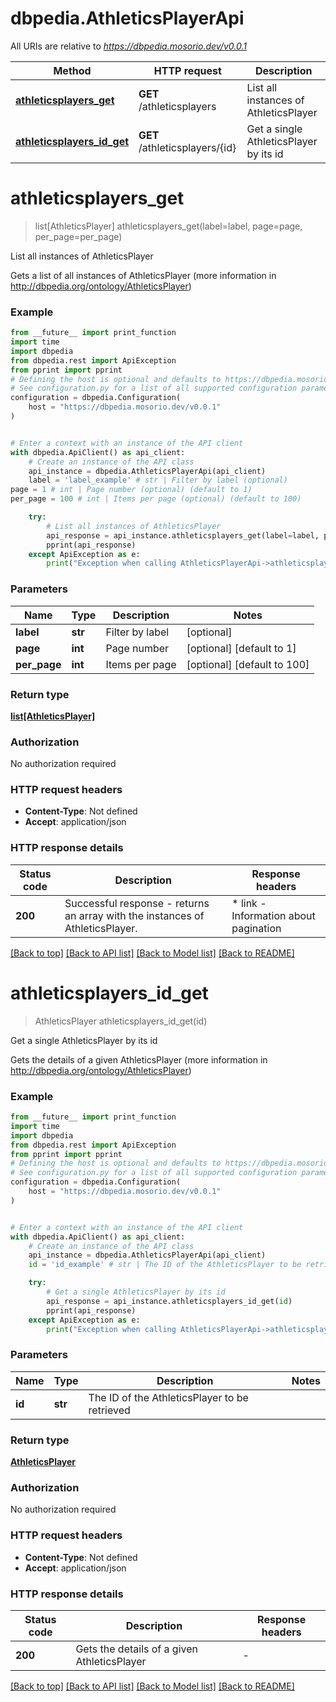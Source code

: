 # dbpedia.AthleticsPlayerApi

All URIs are relative to *https://dbpedia.mosorio.dev/v0.0.1*

Method | HTTP request | Description
------------- | ------------- | -------------
[**athleticsplayers_get**](AthleticsPlayerApi.md#athleticsplayers_get) | **GET** /athleticsplayers | List all instances of AthleticsPlayer
[**athleticsplayers_id_get**](AthleticsPlayerApi.md#athleticsplayers_id_get) | **GET** /athleticsplayers/{id} | Get a single AthleticsPlayer by its id


# **athleticsplayers_get**
> list[AthleticsPlayer] athleticsplayers_get(label=label, page=page, per_page=per_page)

List all instances of AthleticsPlayer

Gets a list of all instances of AthleticsPlayer (more information in http://dbpedia.org/ontology/AthleticsPlayer)

### Example

```python
from __future__ import print_function
import time
import dbpedia
from dbpedia.rest import ApiException
from pprint import pprint
# Defining the host is optional and defaults to https://dbpedia.mosorio.dev/v0.0.1
# See configuration.py for a list of all supported configuration parameters.
configuration = dbpedia.Configuration(
    host = "https://dbpedia.mosorio.dev/v0.0.1"
)


# Enter a context with an instance of the API client
with dbpedia.ApiClient() as api_client:
    # Create an instance of the API class
    api_instance = dbpedia.AthleticsPlayerApi(api_client)
    label = 'label_example' # str | Filter by label (optional)
page = 1 # int | Page number (optional) (default to 1)
per_page = 100 # int | Items per page (optional) (default to 100)

    try:
        # List all instances of AthleticsPlayer
        api_response = api_instance.athleticsplayers_get(label=label, page=page, per_page=per_page)
        pprint(api_response)
    except ApiException as e:
        print("Exception when calling AthleticsPlayerApi->athleticsplayers_get: %s\n" % e)
```

### Parameters

Name | Type | Description  | Notes
------------- | ------------- | ------------- | -------------
 **label** | **str**| Filter by label | [optional] 
 **page** | **int**| Page number | [optional] [default to 1]
 **per_page** | **int**| Items per page | [optional] [default to 100]

### Return type

[**list[AthleticsPlayer]**](AthleticsPlayer.md)

### Authorization

No authorization required

### HTTP request headers

 - **Content-Type**: Not defined
 - **Accept**: application/json

### HTTP response details
| Status code | Description | Response headers |
|-------------|-------------|------------------|
**200** | Successful response - returns an array with the instances of AthleticsPlayer. |  * link - Information about pagination <br>  |

[[Back to top]](#) [[Back to API list]](../README.md#documentation-for-api-endpoints) [[Back to Model list]](../README.md#documentation-for-models) [[Back to README]](../README.md)

# **athleticsplayers_id_get**
> AthleticsPlayer athleticsplayers_id_get(id)

Get a single AthleticsPlayer by its id

Gets the details of a given AthleticsPlayer (more information in http://dbpedia.org/ontology/AthleticsPlayer)

### Example

```python
from __future__ import print_function
import time
import dbpedia
from dbpedia.rest import ApiException
from pprint import pprint
# Defining the host is optional and defaults to https://dbpedia.mosorio.dev/v0.0.1
# See configuration.py for a list of all supported configuration parameters.
configuration = dbpedia.Configuration(
    host = "https://dbpedia.mosorio.dev/v0.0.1"
)


# Enter a context with an instance of the API client
with dbpedia.ApiClient() as api_client:
    # Create an instance of the API class
    api_instance = dbpedia.AthleticsPlayerApi(api_client)
    id = 'id_example' # str | The ID of the AthleticsPlayer to be retrieved

    try:
        # Get a single AthleticsPlayer by its id
        api_response = api_instance.athleticsplayers_id_get(id)
        pprint(api_response)
    except ApiException as e:
        print("Exception when calling AthleticsPlayerApi->athleticsplayers_id_get: %s\n" % e)
```

### Parameters

Name | Type | Description  | Notes
------------- | ------------- | ------------- | -------------
 **id** | **str**| The ID of the AthleticsPlayer to be retrieved | 

### Return type

[**AthleticsPlayer**](AthleticsPlayer.md)

### Authorization

No authorization required

### HTTP request headers

 - **Content-Type**: Not defined
 - **Accept**: application/json

### HTTP response details
| Status code | Description | Response headers |
|-------------|-------------|------------------|
**200** | Gets the details of a given AthleticsPlayer |  -  |

[[Back to top]](#) [[Back to API list]](../README.md#documentation-for-api-endpoints) [[Back to Model list]](../README.md#documentation-for-models) [[Back to README]](../README.md)

